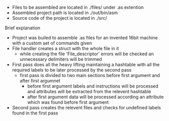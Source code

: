 
- Files to be assembled are located in ./files/ under .as extention
- Assembled project path is located in ./out/bin/asm
- Source code of the project is located in ./src/

Brief explanation

- Project was builed to assemble .as files for an invented 16bit machine with a custom set of commands given
- File handler creates a struct with the whole file in it
  - while creating the file 'File_descriptor' errors will be checked an unnecessary delimiters will be trimmed 
- First pass does all the heavy lifting maintaining a hashtable with all the required labels to be later processed by the second pass
  - first pass is divided to two main sections before first argument and after first argumnet 
    - before first argument labels and instructions will be processed and attributes will be extracted from the relevent hashtable
    - after first argument data will be processed according an attribute which was found before first argument
- Second pass creates the relevent files and checks for undefined labels found in the first pass